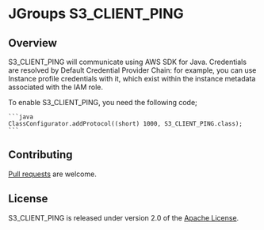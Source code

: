 # JGroups S3_CLIENT_PING

## Overview

S3_CLIENT_PING will communicate using AWS SDK for Java.
Credentials are resolved by Default Credential Provider Chain: for example, you can use Instance profile credentials with it, which exist within the instance metadata associated with the IAM role.

To enable S3_CLIENT_PING, you need the following code;

    ```java
    ClassConfigurator.addProtocol((short) 1000, S3_CLIENT_PING.class);
    ```

## Contributing

[Pull requests] are welcome.

## License

S3_CLIENT_PING is released under version 2.0 of the [Apache License].


[Pull requests]: http://help.github.com/send-pull-requests
[Apache License]: http://www.apache.org/licenses/LICENSE-2.0